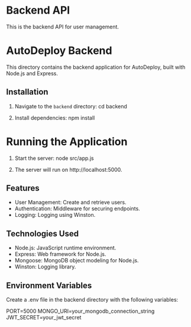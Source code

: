 # Backend API

This is the backend API for user management.

# AutoDeploy Backend

This directory contains the backend application for AutoDeploy, built with Node.js and Express.

## Installation

1. Navigate to the `backend` directory:
cd backend

2. Install dependencies:
npm install

# Running the Application

1. Start the server:
node src/app.js

2. The server will run on http://localhost:5000.

## Features

- User Management: Create and retrieve users.
- Authentication: Middleware for securing endpoints.
- Logging: Logging using Winston.

## Technologies Used

- Node.js: JavaScript runtime environment.
- Express: Web framework for Node.js.
- Mongoose: MongoDB object modeling for Node.js.
- Winston: Logging library.

## Environment Variables

Create a .env file in the backend directory with the following variables:

PORT=5000
MONGO_URI=your_mongodb_connection_string
JWT_SECRET=your_jwt_secret
